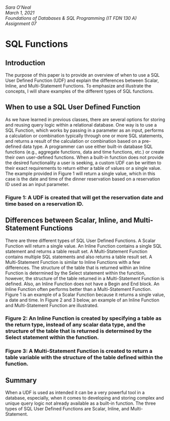 *Sara O’Neal*  
*March 1, 2021*  
*Foundations of Databases & SQL Programming (IT FDN 130 A)*  
*Assignment 07*

# SQL Functions

## Introduction
The purpose of this paper is to provide an overview of when to use a SQL User Defined Function (UDF) and explain the differences between Scalar, Inline, and Multi-Statement Functions. To emphasize and illustrate the concepts, I will share examples of the different types of SQL functions.

## When to use a SQL User Defined Function
As we have learned in previous classes, there are several options for storing and reusing query logic within a relational database. One way is to use a SQL Function, which works by passing in a parameter as an input, performs a calculation or combination typically through one or more SQL statements, and returns a result of the calculation or combination based on a pre-defined data type. A programmer can use either built-in database SQL functions (e.g., aggregate functions, data and time functions, etc.) or create their own user-defined functions. When a built-in function does not provide the desired functionality a user is seeking, a custom UDF can be written to their exact requirements to return either a table of values or a single value. The example provided in Figure 1 will return a single value, which in this case is the date and time of the dinner reservation based on a reservation ID used as an input parameter.

 
### Figure 1: A UDF is created that will get the reservation date and time based on a reservation ID.

## Differences between Scalar, Inline, and Multi-Statement Functions
There are three different types of SQL User Defined Functions. A Scalar Function will return a single value. An Inline Function contains a single SQL statement and returns a table result set. A Multi-Statement Function contains multiple SQL statements and also returns a table result set. A Multi-Statement Function is similar to Inline Functions with a few differences. The structure of the table that is returned within an Inline Function is determined by the Select statement within the function, however, the structure of the table returned in a Multi-Statement Function is defined. Also, an Inline Function does not have a Begin and End block. An Inline Function often performs better than a Multi-Statement Function. Figure 1 is an example of a Scalar Function because it returns a single value, a date and time. In Figure 2 and 3 below, an example of an Inline Function and Multi-Statement Function are illustrated.

 

### Figure 2: An Inline Function is created by specifying a table as the return type, instead of any scalar data type, and the structure of the table that is returned is determined by the Select statement within the function.

 

### Figure 3: A Multi-Statement Function is created to return a table variable with the structure of the table defined within the function. 

## Summary
When a UDF is used as intended it can be a very powerful tool in a database, especially, when it comes to developing and storing complex and unique query logic not already available as a built-in function. The three types of SQL User Defined Functions are Scalar, Inline, and Multi-Statement.
